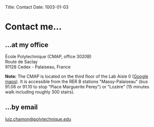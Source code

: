 Title: Contact
Date: 1003-01-03

# Contact me...


## ...at my office

&Eacute;cole Polytechnique (CMAP, office 3020B)  
Route de Saclay  
91128 Cedex - Palaiseau, France

**Note:** The CMAP is located on the third floor of the Lab Aisle 0
([Google maps](https://maps.app.goo.gl/6vEVuoCV5zLty8n26)).
It is accessible from the RER B stations "Massy-Palaiseau"
(bus 91.06 or 91.10 to stop "Place Marguerite Perey")
or "Loz&egrave;re" (15 minutes walk including roughly 300 stairs).



## ...by email

<a href='mailto&#58;{{SITEEMAIL}}'>lu&#105;&#122;&#046;c&#104;&#097;mo&#110;&#064;p&#111;ly&#116;&#101;&#099;hni&#113;&#117;&#101;&#046;&#101;&#100;u</a>
